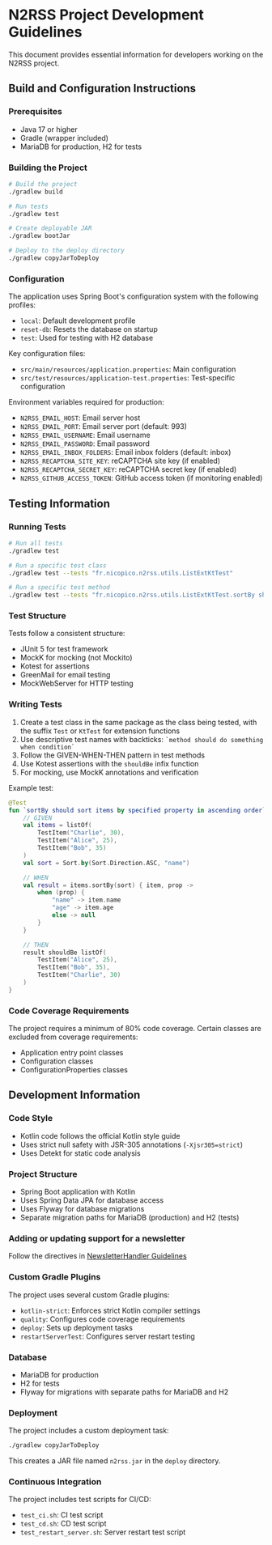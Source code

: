 # N2RSS Project Development Guidelines

This document provides essential information for developers working on the N2RSS project.

## Build and Configuration Instructions

### Prerequisites

- Java 17 or higher
- Gradle (wrapper included)
- MariaDB for production, H2 for tests

### Building the Project

```bash
# Build the project
./gradlew build

# Run tests
./gradlew test

# Create deployable JAR
./gradlew bootJar

# Deploy to the deploy directory
./gradlew copyJarToDeploy
```

### Configuration

The application uses Spring Boot's configuration system with the following profiles:

- `local`: Default development profile
- `reset-db`: Resets the database on startup
- `test`: Used for testing with H2 database

Key configuration files:

- `src/main/resources/application.properties`: Main configuration
- `src/test/resources/application-test.properties`: Test-specific configuration

Environment variables required for production:

- `N2RSS_EMAIL_HOST`: Email server host
- `N2RSS_EMAIL_PORT`: Email server port (default: 993)
- `N2RSS_EMAIL_USERNAME`: Email username
- `N2RSS_EMAIL_PASSWORD`: Email password
- `N2RSS_EMAIL_INBOX_FOLDERS`: Email inbox folders (default: inbox)
- `N2RSS_RECAPTCHA_SITE_KEY`: reCAPTCHA site key (if enabled)
- `N2RSS_RECAPTCHA_SECRET_KEY`: reCAPTCHA secret key (if enabled)
- `N2RSS_GITHUB_ACCESS_TOKEN`: GitHub access token (if monitoring enabled)

## Testing Information

### Running Tests

```bash
# Run all tests
./gradlew test

# Run a specific test class
./gradlew test --tests "fr.nicopico.n2rss.utils.ListExtKtTest"

# Run a specific test method
./gradlew test --tests "fr.nicopico.n2rss.utils.ListExtKtTest.sortBy should sort items by specified property in ascending order"
```

### Test Structure

Tests follow a consistent structure:

- JUnit 5 for test framework
- MockK for mocking (not Mockito)
- Kotest for assertions
- GreenMail for email testing
- MockWebServer for HTTP testing

### Writing Tests

1. Create a test class in the same package as the class being tested, with the suffix `Test` or `KtTest` for extension
   functions
2. Use descriptive test names with backticks: `` `method should do something when condition` ``
3. Follow the GIVEN-WHEN-THEN pattern in test methods
4. Use Kotest assertions with the `shouldBe` infix function
5. For mocking, use MockK annotations and verification

Example test:

```kotlin
@Test
fun `sortBy should sort items by specified property in ascending order`() {
    // GIVEN
    val items = listOf(
        TestItem("Charlie", 30),
        TestItem("Alice", 25),
        TestItem("Bob", 35)
    )
    val sort = Sort.by(Sort.Direction.ASC, "name")

    // WHEN
    val result = items.sortBy(sort) { item, prop ->
        when (prop) {
            "name" -> item.name
            "age" -> item.age
            else -> null
        }
    }

    // THEN
    result shouldBe listOf(
        TestItem("Alice", 25),
        TestItem("Bob", 35),
        TestItem("Charlie", 30)
    )
}
```

### Code Coverage Requirements

The project requires a minimum of 80% code coverage. Certain classes are excluded from coverage requirements:

- Application entry point classes
- Configuration classes
- ConfigurationProperties classes

## Development Information

### Code Style

- Kotlin code follows the official Kotlin style guide
- Uses strict null safety with JSR-305 annotations (`-Xjsr305=strict`)
- Uses Detekt for static code analysis

### Project Structure

- Spring Boot application with Kotlin
- Uses Spring Data JPA for database access
- Uses Flyway for database migrations
- Separate migration paths for MariaDB (production) and H2 (tests)

### Adding or updating support for a newsletter

Follow the directives in [NewsletterHandler Guidelines](./newsletterhandler-guidelines.md)

### Custom Gradle Plugins

The project uses several custom Gradle plugins:

- `kotlin-strict`: Enforces strict Kotlin compiler settings
- `quality`: Configures code coverage requirements
- `deploy`: Sets up deployment tasks
- `restartServerTest`: Configures server restart testing

### Database

- MariaDB for production
- H2 for tests
- Flyway for migrations with separate paths for MariaDB and H2

### Deployment

The project includes a custom deployment task:

```bash
./gradlew copyJarToDeploy
```

This creates a JAR file named `n2rss.jar` in the `deploy` directory.

### Continuous Integration

The project includes test scripts for CI/CD:

- `test_ci.sh`: CI test script
- `test_cd.sh`: CD test script
- `test_restart_server.sh`: Server restart test script
